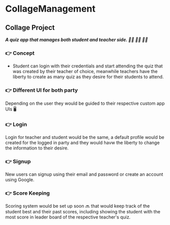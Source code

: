 # CollageManagement
## Collage Project
***A quiz app that manages both student and teacher side. 🧑‍🎓 👨‍🏫 👩‍🏫***

### 👉  Concept
- Student can login with their credentials and start attending the quiz that was created by their teacher of choice,
meanwhile teachers have the liberty to create as many quiz as they desire for their students to attend.

### 👉 Different UI for both party
Depending on the user they would be guided to their respective custom app UIs 🖥️  

### 👉 Login
Login for teacher and student would be the same, a default profile would be created for the logged in party 
and they would havw the liberty to change the information to their desire.

### 👉 Signup
New users can signup using their email and password or create an account using Google.

### 👉  Score Keeping
Scoring system would be set up soon 🔜 that would keep track of the student best and their past scores,
including showing the student with the most score in leader board of the respective teacher's quiz.
